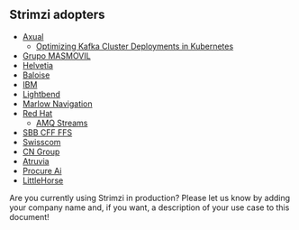 ## Strimzi adopters

* [Axual](https://axual.com/)
    * [Optimizing Kafka Cluster Deployments in Kubernetes](https://itnext.io/optimizing-kafka-cluster-deployments-in-kubernetes-ceda3f95c157)
* [Grupo MASMOVIL](https://www.grupomasmovil.com/)
* [Helvetia](https://helvetia.com/)
* [Baloise](https://baloise.ch/)
* [IBM](https://www.ibm.com/cloud/event-streams)
* [Lightbend](https://www.lightbend.com/)
* [Marlow Navigation](https://marlow-navigation.com/)
* [Red Hat](https://www.redhat.com/en/)
    * [AMQ Streams](https://www.redhat.com/en/resources/amq-streams-datasheet)
* [SBB CFF FFS](https://www.sbb.ch/en/home.html)
* [Swisscom](https://www.swisscom.ch/)
* [CN Group](https://www.cngroup.dk/)
* [Atruvia](https://atruvia.de/)
* [Procure Ai](https://www.procure.ai/)
* [LittleHorse](https://littlehorse.dev/)

Are you currently using Strimzi in production?
Please let us know by adding your company name and, if you want, a description of your use case to this document!
